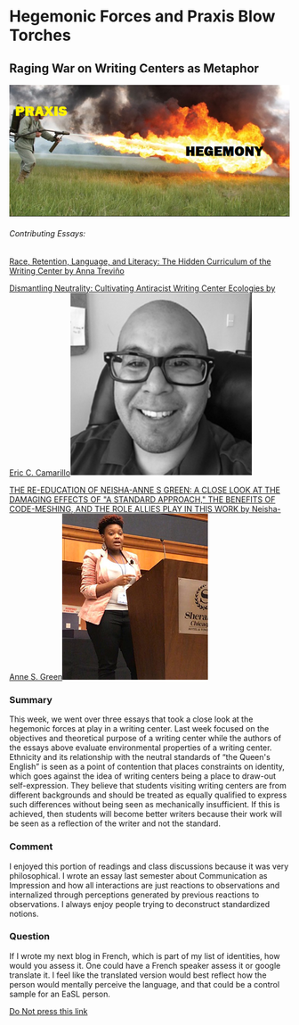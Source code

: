 # Hegemonic Forces and Praxis Blow Torches  

## Raging War on Writing Centers as Metaphor  
![Flame](https://raw.githubusercontent.com/DallasAustin/A-Class-Half-Full-/main/images/Pvs%20H.png)   

###### Contributing Essays:
[Race, Retention, Language, and Literacy: The Hidden Curriculum of the Writing Center by Anna Treviño](https://thepeerreview-iwca.org/issues/braver-spaces/race-retention-language-and-literacy-the-hidden-curriculum-of-the-writing-center/)    
  
[Dismantling Neutrality: Cultivating Antiracist Writing Center Ecologies by Eric C. Camarillo](http://www.praxisuwc.com/162-camarillo)![Eric](https://raw.githubusercontent.com/DallasAustin/A-Class-Half-Full-/main/images/Eric.png)  
  
[THE RE-EDUCATION OF NEISHA-ANNE S GREEN: A CLOSE LOOK AT THE DAMAGING EFFECTS OF "A STANDARD APPROACH," THE BENEFITS OF CODE-MESHING, AND THE ROLE ALLIES PLAY IN THIS WORK by Neisha-Anne S. Green](http://www.praxisuwc.com/green-141)![Green](https://raw.githubusercontent.com/DallasAustin/A-Class-Half-Full-/main/images/Ny.png)    


### Summary  
This week, we went over three essays that took a close look at the hegemonic forces at play in a writing center. Last week focused on the objectives and theoretical purpose of a writing center while the authors of the essays above evaluate environmental properties of a writing center. Ethnicity and its relationship with the neutral standards of “the Queen's English” is seen as a point of contention that places constraints on identity, which goes against the idea of writing centers being a place to draw-out self-expression. They believe that students visiting writing centers are from different backgrounds and should be treated as equally qualified to express such differences without being seen as mechanically insufficient. If this is achieved, then students will become better writers because their work will be seen as a reflection of the writer and not the standard.  

### Comment
 I enjoyed this portion of readings and class discussions because it was very philosophical. I wrote an essay last semester about Communication as Impression and how all interactions are just reactions to observations and internalized through perceptions generated by previous reactions to observations. I always enjoy people trying to deconstruct standardized notions.  

### Question
If I wrote my next blog in French, which is part of my list of identities, how would you assess it. One could have a French speaker assess it or google translate it. I feel like the translated version would best reflect how the person would mentally perceive the language, and that could be a control sample for an EaSL person.    

[Do Not press this link](https://www.youtube.com/watch?v=dQw4w9WgXcQ) 
